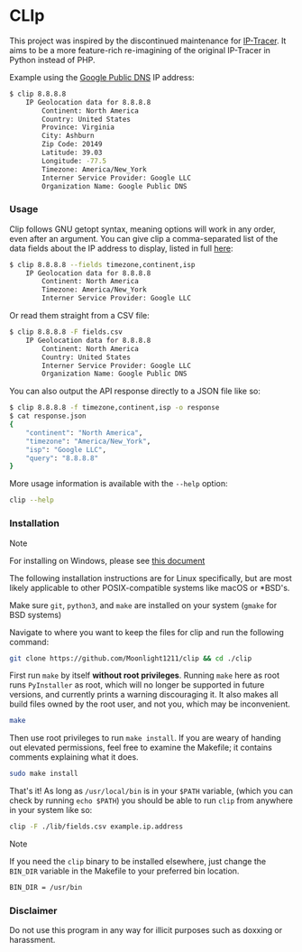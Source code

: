 # CLIp
This project was inspired by the discontinued maintenance for [IP-Tracer](https://github.com/rajkumardusad/IP-Tracer). It aims to be a more feature-rich re-imagining of the original IP-Tracer in Python instead of PHP.

Example using the [Google Public DNS](https://dns.google) IP address:
```sh
$ clip 8.8.8.8
    IP Geolocation data for 8.8.8.8
        Continent: North America
        Country: United States
        Province: Virginia
        City: Ashburn
        Zip Code: 20149
        Latitude: 39.03
        Longitude: -77.5
        Timezone: America/New_York
        Interner Service Provider: Google LLC
        Organization Name: Google Public DNS    
```

### Usage
Clip follows GNU getopt syntax, meaning options will work in any order, even after an argument. You can give clip a comma-separated list of the data fields about the IP address to display, listed in full [here](https://ip-api.com/docs/api:json):
```sh
$ clip 8.8.8.8 --fields timezone,continent,isp
    IP Geolocation data for 8.8.8.8
        Continent: North America
        Timezone: America/New_York
        Interner Service Provider: Google LLC
```

Or read them straight from a CSV file:
```sh
$ clip 8.8.8.8 -F fields.csv
    IP Geolocation data for 8.8.8.8
        Continent: North America
        Country: United States
        Interner Service Provider: Google LLC
        Organization Name: Google Public DNS    
```

You can also output the API response directly to a JSON file like so:
```sh
$ clip 8.8.8.8 -f timezone,continent,isp -o response
$ cat response.json
{
    "continent": "North America",
    "timezone": "America/New_York",
    "isp": "Google LLC",
    "query": "8.8.8.8"
}
```

More usage information is available with the `--help` option:
```sh
clip --help
```

### Installation
> [!NOTE]
> For installing on Windows, please see [this document](./Windows-Installation.md)

The following installation instructions are for Linux specifically, but are most likely applicable to other POSIX-compatible systems like macOS or *BSD's.

Make sure `git`, `python3`, and `make` are installed on your system (`gmake` for BSD systems)

Navigate to where you want to keep the files for clip and run the following command:
```bash
git clone https://github.com/Moonlight1211/clip && cd ./clip
```

First run `make` by itself **without root privileges**. Running `make` here as root runs `PyInstaller` as root, which will no longer be supported in future versions, and currently prints a warning discouraging it. It also makes all build files owned by the root user, and not you, which may be inconvenient.
```bash
make
```

Then use root privileges to run `make install`. If you are weary of handing out elevated permissions, feel free to examine the Makefile; it contains comments explaining what it does.
```bash
sudo make install
```

That's it! As long as `/usr/local/bin` is in your `$PATH` variable, (which you can check by running `echo $PATH`) you should be able to run `clip` from anywhere in your system like so:
```bash
clip -F ./lib/fields.csv example.ip.address
```

> [!NOTE]
> If you need the `clip` binary to be installed elsewhere, just change the `BIN_DIR` variable in the Makefile to your preferred bin location.
> ```sh
> BIN_DIR = /usr/bin
> ```

### Disclaimer
Do not use this program in any way for illicit purposes such as doxxing or harassment.
